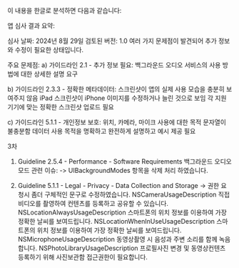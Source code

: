 
이 내용을 한글로 분석하면 다음과 같습니다:

앱 심사 결과 요약:

심사 날짜: 2024년 8월 29일
검토된 버전: 1.0
여러 가지 문제점이 발견되어 추가 정보와 수정이 필요한 상태입니다.


주요 문제점:
a) 가이드라인 2.1 - 추가 정보 필요:
    백그라운드 오디오 서비스의 사용 방법에 대한 상세한 설명 요구

b) 가이드라인 2.3.3 - 정확한 메타데이터:
    스크린샷이 앱의 실제 사용 모습을 충분히 보여주지 않음
    iPad 스크린샷이 iPhone 이미지를 수정하거나 늘린 것으로 보임
    각 지원 기기에 맞는 정확한 스크린샷 업로드 필요

c) 가이드라인 5.1.1 - 개인정보 보호:
    위치, 카메라, 마이크 사용에 대한 목적 문자열이 불충분함
    데이터 사용 목적을 명확하고 완전하게 설명하고 예시 제공 필요


3차
1. Guideline 2.5.4 - Performance - Software Requirements
  백그라운드 오디오 모드 관련 이슈:
  -> UIBackgroundModes 항목을 삭제 처리 하였습니다.

2. Guideline 5.1.1 - Legal - Privacy - Data Collection and Storage
 -> 권한 요청시 좀더 구체적인 문구로 수정하였습니다.
 	<key>NSCameraUsageDescription</key>
    <string>직접 비디오를 촬영하여 컨텐츠를 등록하고 공유할 수 있습니다.</string>
    <key>NSLocationAlwaysUsageDescription</key>
    <string>스마트폰의 위치 정보를 이용하여 가장 정확한 날씨를 보여드립니다.</string>
    <key>NSLocationWhenInUseUsageDescription</key>
    <string>스마트폰의 위치 정보를 이용하여 가장 정확한 날씨를 보여드립니다.</string>
    <key>NSMicrophoneUsageDescription</key>
    <string>동영상촬영 시 음성과 주변 소리를 함께 녹음합니다.</string>
    <key>NSPhotoLibraryUsageDescription</key>
    <string>프로필사진 변경 및 동영상컨텐츠 등록하기 위해 사진보관함 접근권한이 필요합니다.</string>